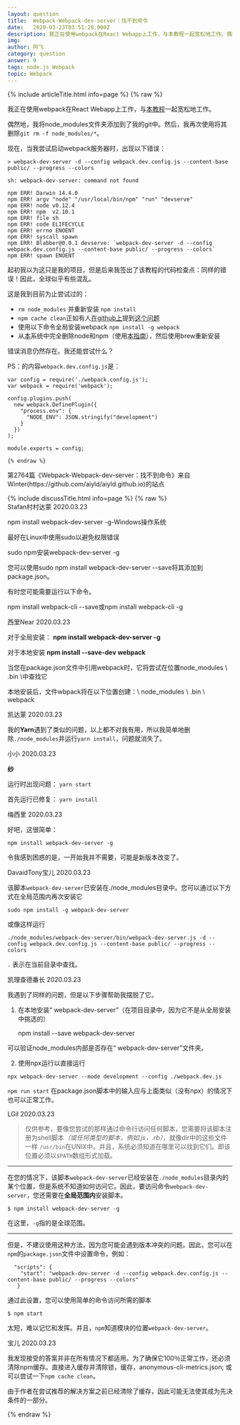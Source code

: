 ```yaml
---
layout: question
title:  Webpack-Webpack-dev-server：找不到命令
date:   2020-03-23T03:51:28.000Z
description: 我正在使用webpack在React Webapp上工作，与本教程一起宽松地工作。偶然地，我将node_modules文件夹添加到了我的git中。然后...
img: 
author: 阿飞
category: question
answer: 9
tags: node.js Webpack
topic: Webpack
---
```

<div class="article-root">
  <div class="article">
    {% include articleTitle.html info=page %}
    {% raw %}
    <div class="article-content"><p><font style="vertical-align: inherit;"><font style="vertical-align: inherit;">我正在使用webpack在React Webapp上工作，与</font></font><a href="http://fredguest.com/2015/03/06/building-a-stateless-rails-api-with-react-and-twitter-oauth/" rel="noreferrer"><font style="vertical-align: inherit;"><font style="vertical-align: inherit;">本教程</font></font></a><font style="vertical-align: inherit;"><font style="vertical-align: inherit;">一起宽松地工作</font><font style="vertical-align: inherit;">。</font></font></p>

<p><font style="vertical-align: inherit;"><font style="vertical-align: inherit;">偶然地，我将node_modules文件夹添加到了我的git中。</font><font style="vertical-align: inherit;">然后，我再次使用将其删除</font></font><code>git rm -f node_modules/*</code><font style="vertical-align: inherit;"><font style="vertical-align: inherit;">。</font></font></p>

<p><font style="vertical-align: inherit;"><font style="vertical-align: inherit;">现在，当我尝试启动webpack服务器时，出现以下错误：</font></font></p>

<pre><code>&gt; webpack-dev-server -d --config webpack.dev.config.js --content-base public/ --progress --colors<font></font>
<font></font>
sh: webpack-dev-server: command not found<font></font>
<font></font>
npm ERR! Darwin 14.4.0<font></font>
npm ERR! argv "node" "/usr/local/bin/npm" "run" "devserve"<font></font>
npm ERR! node v0.12.4<font></font>
npm ERR! npm  v2.10.1<font></font>
npm ERR! file sh<font></font>
npm ERR! code ELIFECYCLE<font></font>
npm ERR! errno ENOENT<font></font>
npm ERR! syscall spawn<font></font>
npm ERR! Blabber@0.0.1 devserve: `webpack-dev-server -d --config webpack.dev.config.js --content-base public/ --progress --colors`<font></font>
npm ERR! spawn ENOENT<font></font>
</code></pre>

<p><font style="vertical-align: inherit;"><font style="vertical-align: inherit;">起初我以为这只是我的项目，但是后来我签出了该教程的代码检查点：同样的错误！</font><font style="vertical-align: inherit;">因此，全球似乎有些混乱。</font></font></p>

<p><font style="vertical-align: inherit;"><font style="vertical-align: inherit;">这是我到目前为止尝试过的：</font></font></p>

<ul>
<li><code>rm node_modules</code><font style="vertical-align: inherit;"><font style="vertical-align: inherit;"> 并重新安装 </font></font><code>npm install</code></li>
<li><code>npm cache clean</code><font style="vertical-align: inherit;"><font style="vertical-align: inherit;">正如有人</font><a href="https://github.com/bradleyboy/yarsk/issues/4" rel="noreferrer" title="this issue on github"><font style="vertical-align: inherit;">在github上</font></a><font style="vertical-align: inherit;">提到</font></font><a href="https://github.com/bradleyboy/yarsk/issues/4" rel="noreferrer" title="这个问题在github上"><font style="vertical-align: inherit;"><font style="vertical-align: inherit;">这个问题</font></font></a></li>
<li><font style="vertical-align: inherit;"><font style="vertical-align: inherit;">使用以下命令全局安装webpack </font></font><code>npm install -g webpack</code></li>
<li><font style="vertical-align: inherit;"><font style="vertical-align: inherit;">从</font></font><a href="https://stackoverflow.com/a/11178106/1720523"><font style="vertical-align: inherit;"><font style="vertical-align: inherit;">本</font></font></a><font style="vertical-align: inherit;"><font style="vertical-align: inherit;">系统中完全删除node和npm（使用</font><a href="https://stackoverflow.com/a/11178106/1720523"><font style="vertical-align: inherit;">本指南</font></a><font style="vertical-align: inherit;">），然后使用brew重新安装</font></font></li>
</ul>

<p><font style="vertical-align: inherit;"><font style="vertical-align: inherit;">错误消息仍然存在。</font><font style="vertical-align: inherit;">我还能尝试什么？</font></font></p>

<p><font style="vertical-align: inherit;"><font style="vertical-align: inherit;">PS：的内容</font></font><code>webpack.dev.config.js</code><font style="vertical-align: inherit;"><font style="vertical-align: inherit;">是：</font></font></p>

<pre><code>var config = require('./webpack.config.js');<font></font>
var webpack = require('webpack');<font></font>
<font></font>
config.plugins.push(<font></font>
  new webpack.DefinePlugin({<font></font>
    "process.env": {<font></font>
      "NODE_ENV": JSON.stringify("development")<font></font>
    }<font></font>
  })<font></font>
);<font></font>
<font></font>
module.exports = config;<font></font>
</code></pre></div>
    {% endraw %}
  </div>
  <p class="winter_mark">第2764篇《Webpack-Webpack-dev-server：找不到命令》来自Winter(https://github.com/aiyld/aiyld.github.io)的站点</p>
  <div class="discuss-wrapper">
    {% include discussTitle.html info=page %}
    {% raw %}
    <div class="discuss-list">
    <div class="discuss-item">
        <div class="discuss-parent">
          <div class="discuss-meta">
            <span class="discuss-user">Stafan村村达蒙</span>
            <span class="discuss-time">2020.03.23</span>
          </div>
          <div class="discuss-comment"><p><font style="vertical-align: inherit;"><font style="vertical-align: inherit;">npm install webpack-dev-server -g-Windows操作系统</font></font></p>

<p><font style="vertical-align: inherit;"><font style="vertical-align: inherit;">最好在Linux中使用sudo以避免权限错误</font></font></p>

<p><font style="vertical-align: inherit;"><font style="vertical-align: inherit;">sudo npm安装webpack-dev-server -g</font></font></p>

<p><font style="vertical-align: inherit;"><font style="vertical-align: inherit;">您可以使用sudo npm install webpack-dev-server --save将其添加到package.json。</font></font></p>

<p><font style="vertical-align: inherit;"><font style="vertical-align: inherit;">有时您可能需要运行以下命令。</font></font></p>

<p><font style="vertical-align: inherit;"><font style="vertical-align: inherit;">npm install webpack-cli --save或npm install webpack-cli -g</font></font></p></div>
        </div></div><div class="discuss-item">
        <div class="discuss-parent">
          <div class="discuss-meta">
            <span class="discuss-user">西里Near</span>
            <span class="discuss-time">2020.03.23</span>
          </div>
          <div class="discuss-comment"><p><font style="vertical-align: inherit;"><font style="vertical-align: inherit;">对于全局安装：
 </font></font><strong><font style="vertical-align: inherit;"><font style="vertical-align: inherit;">npm install webpack-dev-server -g</font></font></strong></p>

<p><font style="vertical-align: inherit;"><font style="vertical-align: inherit;">对于本地安装
 </font></font><strong><font style="vertical-align: inherit;"><font style="vertical-align: inherit;">npm install --save-dev webpack</font></font></strong></p>

<p><font style="vertical-align: inherit;"><font style="vertical-align: inherit;">当您在package.json文件中引用webpack时，它将尝试在位置node_modules \ .bin \中查找它</font></font></p>

<p><font style="vertical-align: inherit;"><font style="vertical-align: inherit;">本地安装后，文件wbpack将在以下位置创建：\ node_modules \ .bin \ webpack</font></font></p></div>
        </div></div><div class="discuss-item">
        <div class="discuss-parent">
          <div class="discuss-meta">
            <span class="discuss-user">凯达蒙</span>
            <span class="discuss-time">2020.03.23</span>
          </div>
          <div class="discuss-comment"><p><font style="vertical-align: inherit;"><font style="vertical-align: inherit;">我的</font></font><strong><font style="vertical-align: inherit;"><font style="vertical-align: inherit;">Yarn</font></font></strong><font style="vertical-align: inherit;"><font style="vertical-align: inherit;">遇到了类似的问题</font><font style="vertical-align: inherit;">，以上都不对我有用，所以我简单地删除</font></font><code>./node_modules</code><font style="vertical-align: inherit;"><font style="vertical-align: inherit;">并运行</font></font><code>yarn install</code><font style="vertical-align: inherit;"><font style="vertical-align: inherit;">，问题就消失了。</font></font></p></div>
        </div></div><div class="discuss-item">
        <div class="discuss-parent">
          <div class="discuss-meta">
            <span class="discuss-user">小小</span>
            <span class="discuss-time">2020.03.23</span>
          </div>
          <div class="discuss-comment"><p><strong><font style="vertical-align: inherit;"><font style="vertical-align: inherit;">纱</font></font></strong></p>

<p><font style="vertical-align: inherit;"><font style="vertical-align: inherit;">运行时出现问题： </font></font><code>yarn start</code></p>

<p><font style="vertical-align: inherit;"><font style="vertical-align: inherit;">首先运行已修复： </font></font><code>yarn install</code></p></div>
        </div></div><div class="discuss-item">
        <div class="discuss-parent">
          <div class="discuss-meta">
            <span class="discuss-user">梅西里</span>
            <span class="discuss-time">2020.03.23</span>
          </div>
          <div class="discuss-comment"><p><font style="vertical-align: inherit;"><font style="vertical-align: inherit;">好吧，这很简单： </font></font></p>

<pre><code>npm install webpack-dev-server -g
</code></pre>

<p><font style="vertical-align: inherit;"><font style="vertical-align: inherit;">令我感到困惑的是，一开始我并不需要，可能是新版本改变了。</font></font></p></div>
        </div></div><div class="discuss-item">
        <div class="discuss-parent">
          <div class="discuss-meta">
            <span class="discuss-user">DavaidTony宝儿</span>
            <span class="discuss-time">2020.03.23</span>
          </div>
          <div class="discuss-comment"><p><font style="vertical-align: inherit;"><font style="vertical-align: inherit;">该脚本</font></font><code>webpack-dev-server</code><font style="vertical-align: inherit;"><font style="vertical-align: inherit;">已安装在./node_modules目录中。</font><font style="vertical-align: inherit;">您可以通过以下方式在全局范围内再次安装它</font></font></p>

<pre><code>sudo npm install -g webpack-dev-server
</code></pre>

<p><font style="vertical-align: inherit;"><font style="vertical-align: inherit;">或像这样运行</font></font></p>

<pre><code>./node_modules/webpack-dev-server/bin/webpack-dev-server.js -d --config webpack.dev.config.js --content-base public/ --progress --colors
</code></pre>

<p><code>.</code><font style="vertical-align: inherit;"><font style="vertical-align: inherit;"> 表示在当前目录中查找。</font></font></p></div>
        </div></div><div class="discuss-item">
        <div class="discuss-parent">
          <div class="discuss-meta">
            <span class="discuss-user">凯理查德番长</span>
            <span class="discuss-time">2020.03.23</span>
          </div>
          <div class="discuss-comment"><p><font style="vertical-align: inherit;"><font style="vertical-align: inherit;">我遇到了同样的问题，但是以下步骤帮助我摆脱了它。</font></font></p>

<ol>
<li><p><font style="vertical-align: inherit;"><font style="vertical-align: inherit;">在本地安装“ webpack-dev-server”（在项目目录中，因为它不是从全局安装中挑选的）</font></font></p>

<p><font style="vertical-align: inherit;"><font style="vertical-align: inherit;">npm install --save webpack-dev-server</font></font></p></li>
</ol>

<p><font style="vertical-align: inherit;"><font style="vertical-align: inherit;">可以验证node_modules内部是否存在“ webpack-dev-server”文件夹。</font></font></p>

<ol start="2">
<li><font style="vertical-align: inherit;"><font style="vertical-align: inherit;">使用npx运行以直接运行</font></font></li>
</ol>

<p><code>npx webpack-dev-server --mode development --config ./webpack.dev.js</code></p>

<p><code>npm run start</code><font style="vertical-align: inherit;"><font style="vertical-align: inherit;"> 在package.json脚本中的输入应与上面类似（没有npx）的情况下也可以正常工作。</font></font></p></div>
        </div></div><div class="discuss-item">
        <div class="discuss-parent">
          <div class="discuss-meta">
            <span class="discuss-user">LGil</span>
            <span class="discuss-time">2020.03.23</span>
          </div>
          <div class="discuss-comment"><blockquote>
  <p><font style="vertical-align: inherit;"><font style="vertical-align: inherit;">仅供参考，要像您尝试的那样通过命令行访问任何脚本，您需要将该脚本注册为shell脚本</font></font><em><font style="vertical-align: inherit;"><font style="vertical-align: inherit;">（或任何类型的脚本，例如.js，.rb）</font></font></em><font style="vertical-align: inherit;"><font style="vertical-align: inherit;">，就像dir中的这些文件一样
   </font></font><code>/usr/bin</code><font style="vertical-align: inherit;"><font style="vertical-align: inherit;">在UNIX中。</font><font style="vertical-align: inherit;">并且，系统必须知道在哪里可以找到它们。</font><font style="vertical-align: inherit;">即该位置必须以</font></font><code>$PATH</code><font style="vertical-align: inherit;"><font style="vertical-align: inherit;">数组</font><font style="vertical-align: inherit;">形式加载</font><font style="vertical-align: inherit;">。</font></font></p>
</blockquote>

<hr>

<p><font style="vertical-align: inherit;"><font style="vertical-align: inherit;">在您的情况下，该脚本</font></font><code>webpack-dev-server</code><font style="vertical-align: inherit;"><font style="vertical-align: inherit;">已经安装在</font></font><code>./node_modules</code><font style="vertical-align: inherit;"><font style="vertical-align: inherit;">目录</font><font style="vertical-align: inherit;">内的某个位置</font><font style="vertical-align: inherit;">，但是系统不知道如何访问它。</font><font style="vertical-align: inherit;">因此，要访问命令</font></font><code>webpack-dev-server</code><font style="vertical-align: inherit;"><font style="vertical-align: inherit;">，您还需要在</font></font><strong><font style="vertical-align: inherit;"><font style="vertical-align: inherit;">全局范围内</font></font></strong><font style="vertical-align: inherit;"><font style="vertical-align: inherit;">安装脚本</font><font style="vertical-align: inherit;">。</font></font></p>

<pre><code>$ npm install webpack-dev-server -g
</code></pre>

<p><font style="vertical-align: inherit;"><font style="vertical-align: inherit;">在这里，</font></font><code>-g</code><font style="vertical-align: inherit;"><font style="vertical-align: inherit;">指的是全球范围。</font></font></p>

<hr>

<p><font style="vertical-align: inherit;"><font style="vertical-align: inherit;">但是，不建议使用这种方法，因为您可能会遇到版本冲突的问题。</font><font style="vertical-align: inherit;">因此，您可以在</font></font><code>npm</code><font style="vertical-align: inherit;"><font style="vertical-align: inherit;">的</font></font><code>package.json</code><font style="vertical-align: inherit;"><font style="vertical-align: inherit;">文件中</font><font style="vertical-align: inherit;">设置命令，</font><font style="vertical-align: inherit;">例如：</font></font></p>

<pre><code>  "scripts": {<font></font>
    "start": "webpack-dev-server -d --config webpack.dev.config.js --content-base public/ --progress --colors"<font></font>
   }<font></font>
</code></pre>

<p><font style="vertical-align: inherit;"><font style="vertical-align: inherit;">通过此设置，您可以使用简单的命令访问所需的脚本 </font></font></p>

<pre><code>$ npm start
</code></pre>

<p><font style="vertical-align: inherit;"><font style="vertical-align: inherit;">太短，难以记忆和发挥。</font><font style="vertical-align: inherit;">并且，</font></font><code>npm</code><font style="vertical-align: inherit;"><font style="vertical-align: inherit;">知道模块的位置</font></font><code>webpack-dev-server</code><font style="vertical-align: inherit;"><font style="vertical-align: inherit;">。</font></font></p></div>
        </div></div><div class="discuss-item">
        <div class="discuss-parent">
          <div class="discuss-meta">
            <span class="discuss-user">宝儿</span>
            <span class="discuss-time">2020.03.23</span>
          </div>
          <div class="discuss-comment"><p><font style="vertical-align: inherit;"><font style="vertical-align: inherit;">我发现接受的答案并非在所有情况下都适用。</font><font style="vertical-align: inherit;">为了确保它100％正常工作，还必须清除npm缓存。</font><font style="vertical-align: inherit;">直接进入缓存并清除锁，缓存，anonymous-cli-metrics.json; </font><font style="vertical-align: inherit;">或可以尝试一下</font></font><code>npm cache clean</code><font style="vertical-align: inherit;"><font style="vertical-align: inherit;">。</font></font></p>

<p><font style="vertical-align: inherit;"><font style="vertical-align: inherit;">由于作者在尝试推荐的解决方案之前已经清除了缓存，因此可能无法使其成为先决条件的一部分。</font></font></p></div>
        </div></div>
    </div>
    {% endraw %}
  </div>
<div>
